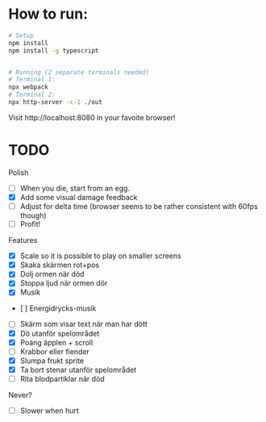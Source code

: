 


# How to run:
```sh
# Setup
npm install
npm install -g typescript


# Running (2 separate terminals needed)
# Terminal 1:
npx webpack
# Terminal 2:
npx http-server -c-1 ./out
```

Visit http://localhost:8080 in your favoite browser!

# TODO

Polish
- [ ] When you die, start from an egg.
- [x] Add some visual damage feedback
- [ ] Adjust for delta time (browser seems to be rather consistent with 60fps though)
- [ ] Profit!

Features
- [x] Scale so it is possible to play on smaller screens
- [x] Skaka skärmen rot+pos
- [x] Dolj ormen när död
- [x] Stoppa ljud när ormen dör
- [x] Musik
- [ ] Energidrycks-musik
- [ ] Skärm som visar text när man har dött
- [x] Dö utanför spelområdet
- [x] Poäng äpplen + scroll
- [ ] Krabbor eller fiender
- [x] Slumpa frukt sprite
- [x] Ta bort stenar utanför spelområdet
- [ ] Rita blodpartiklar när död

Never?
- [ ] Slower when hurt